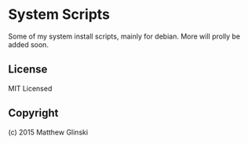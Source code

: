 # System Scripts

Some of my system install scripts, mainly for debian. More will prolly be added soon.

## License 

MIT Licensed

## Copyright

(c) 2015 Matthew Glinski